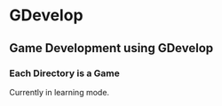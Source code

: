 # GDevelop

## Game Development using GDevelop

### Each Directory is a Game

Currently in learning mode.
 
